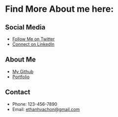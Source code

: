 # Find More About me here:

## Social Media
  - [Follow Me on Twitter](https://twitter.com)
  - [Connect on LinkedIn](https://linkedin.com)
## About Me
  - [My Github](https://github.com)
  - [Portfolio](https://github.com)
## Contact
  - Phone: 123-456-7890
  - Email: ethanhvachon@gmail.com
  